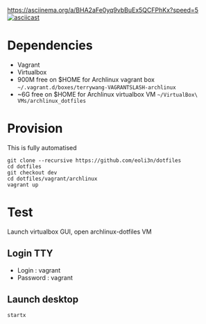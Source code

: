https://asciinema.org/a/BHA2aFe0yq9vbBuEx5QCFPhKx?speed=5
[![asciicast](https://asciinema.org/a/BHA2aFe0yq9vbBuEx5QCFPhKx.png)](https://asciinema.org/a/BHA2aFe0yq9vbBuEx5QCFPhKx?speed=5&autoplay=1)

# Dependencies

- Vagrant
- Virtualbox
- 900M free on $HOME for Archlinux vagrant box ``~/.vagrant.d/boxes/terrywang-VAGRANTSLASH-archlinux``
- \~6G free on $HOME for Archlinux virtualbox VM ``~/VirtualBox\ VMs/archlinux_dotfiles``

# Provision

This is fully automatised

```
git clone --recursive https://github.com/eoli3n/dotfiles
cd dotfiles
git checkout dev
cd dotfiles/vagrant/archlinux
vagrant up
```

# Test

Launch virtualbox GUI, open archlinux-dotfiles VM

## Login TTY
- Login : vagrant
- Password : vagrant

## Launch desktop
```
startx
```

